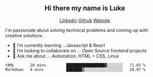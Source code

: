 <h2 align="center">Hi there my name is Luke</h2>   

<p align="center"> 
 <a margin='5px' href="https://www.linkedin.com/in/lukehowsam/">Linkedin</a> 
 <a margin='5px' href="https://github.com/luke-h1/">Github</a> 
 <a margin='5px' href="https://lhowsam.com">Website</a> 
</p> 

I'm passionate about solving technical problems and coming up with creative solutions. 

 

<!--- - 🔭 I’m currently working on ... []() --> 
- 🌱 I’m currently learning ...Javascript & React 
- 👯 I’m looking to collaborate on ... Open Source frontend projects 
- 💬 Ask me about ... Automation, HTML + CSS, Linux 


<!--START_SECTION:waka-->
```text
YAML       20 mins         █████████████████▓░░░░░░░   71.03 % 
Markdown   8 mins          ███████▒░░░░░░░░░░░░░░░░░   28.97 % 
```
<!--END_SECTION:waka-->